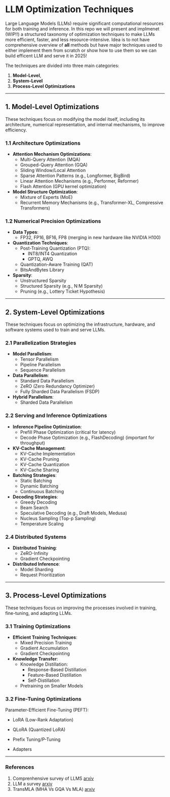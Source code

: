 # LLM Optimization Techniques

Large Language Models (LLMs) require significant computational resources for both training and inference. In this repo we will present and implmenet (WIP!!) a structured taxonomy of optimization techniques to make LLMs more efficient, faster, and less resource-intensive. Idea is to not have comprehensive overview of **all** methods but have major techniques used to either implement them from scratch or show how to use them so we can build efficent LLM and serve it in 2025!

The techniques are divided into three main categories: 
1. **Model-Level**, 
2. **System-Level**
3. **Process-Level Optimizations**

---

## 1. Model-Level Optimizations

These techniques focus on modifying the model itself, including its architecture, numerical representation, and internal mechanisms, to improve efficiency.

### 1.1 Architecture Optimizations
- **Attention Mechanism Optimizations**:
  - Multi-Query Attention (MQA)
  - Grouped-Query Attention (GQA)
  - Sliding Window/Local Attention
  - Sparse Attention Patterns (e.g., Longformer, BigBird)
  - Linear Attention Mechanisms (e.g., Performer, Reformer)
  - Flash Attention (GPU kernel optimization)
- **Model Structure Optimization**:
  - Mixture of Experts (MoE)
  - Recurrent Memory Mechanisms (e.g., Transformer-XL, Compressive Transformers)

### 1.2 Numerical Precision Optimizations
- **Data Types**:
  - FP32, FP16, BF16, FP8 (merging in new hardware like NVIDIA H100)
- **Quantization Techniques**:
  - Post-Training Quantization (PTQ):
    - INT8/INT4 Quantization
    - GPTQ, AWQ
  - Quantization-Aware Training (QAT)
  - BitsAndBytes Library
- **Sparsity**:
  - Unstructured Sparsity
  - Structured Sparsity (e.g., N:M Sparsity)
  - Pruning (e.g., Lottery Ticket Hypothesis)

---

## 2. System-Level Optimizations

These techniques focus on optimizing the infrastructure, hardware, and software systems used to train and serve LLMs.

### 2.1 Parallelization Strategies
- **Model Parallelism**:
  - Tensor Parallelism
  - Pipeline Parallelism
  - Sequence Parallelism
- **Data Parallelism**:
  - Standard Data Parallelism
  - ZeRO (Zero Redundancy Optimizer)
  - Fully Sharded Data Parallelism (FSDP)
- **Hybrid Parallelism**:
  - Sharded Data Parallelism

### 2.2 Serving and Inference Optimizations
- **Inference Pipeline Optimization**:
  - Prefill Phase Optimization (critical for latency)
  - Decode Phase Optimization (e.g., FlashDecoding) (important for throughput)
- **KV-Cache Management**:
  - KV-Cache Implementation
  - KV-Cache Pruning
  - KV-Cache Quantization
  - KV-Cache Sharing
- **Batching Strategies**:
  - Static Batching
  - Dynamic Batching
  - Continuous Batching
- **Decoding Strategies**:
  - Greedy Decoding
  - Beam Search
  - Speculative Decoding (e.g., Draft Models, Medusa)
  - Nucleus Sampling (Top-p Sampling)
  - Temperature Scaling

### 2.4 Distributed Systems
- **Distributed Training**:
  - ZeRO-Infinity
  - Gradient Checkpointing
- **Distributed Inference**:
  - Model Sharding
  - Request Prioritization

---

## 3. Process-Level Optimizations

These techniques focus on improving the processes involved in training, fine-tuning, and adapting LLMs.

### 3.1 Training Optimizations
- **Efficient Training Techniques**:
  - Mixed Precision Training
  - Gradient Accumulation
  - Gradient Checkpointing
- **Knowledge Transfer**:
  - Knowledge Distillation:
    - Response-Based Distillation
    - Feature-Based Distillation
    - Self-Distillation
  - Pretraining on Smaller Models

### 3.2 Fine-Tuning Optimizations

Parameter-Efficient Fine-Tuning (PEFT):

- LoRA (Low-Rank Adaptation)

- QLoRA (Quantized LoRA)

- Prefix Tuning/P-Tuning

- Adapters

---


### References

1. Comprenhensive survey of LLMS [arxiv](https://arxiv.org/pdf/2312.03863)
2. LLM a survey [arxiv](https://arxiv.org/pdf/2402.06196)
3. TransMLA (MHA Vs GQA Vs MLA) [arxiv](https://arxiv.org/pdf/2502.07864)